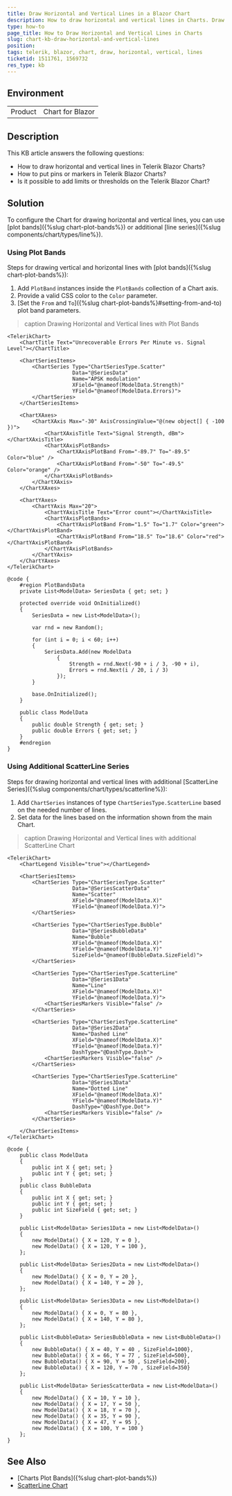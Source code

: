 ```yaml
---
title: Draw Horizontal and Vertical Lines in a Blazor Chart
description: How to draw horizontal and vertical lines in Charts. Draw vertical lines in Charts with line series. Draw horizontal lines in Charts with plot bands.
type: how-to
page_title: How to Draw Horizontal and Vertical Lines in Charts
slug: chart-kb-draw-horizontal-and-vertical-lines
position: 
tags: telerik, blazor, chart, draw, horizontal, vertical, lines
ticketid: 1511761, 1569732
res_type: kb
---
```


## Environment

<table>
    <tbody>
        <tr>
            <td>Product</td>
            <td>Chart for Blazor</td>
        </tr>
    </tbody>
</table>


## Description

This KB article answers the following questions:

* How to draw horizontal and vertical lines in Telerik Blazor Charts?
* How to put pins or markers in Telerik Blazor Charts?
* Is it possible to add limits or thresholds on the Telerik Blazor Chart?

## Solution

To configure the Chart for drawing horizontal and vertical lines, you can use [plot bands]({%slug chart-plot-bands%}) or additional [line series]({%slug components/chart/types/line%}).

### Using Plot Bands

Steps for drawing vertical and horizontal lines with [plot bands]({%slug chart-plot-bands%}):

1. Add `PlotBand` instances inside the `PlotBands` collection of a Chart axis.
2. Provide a valid CSS color to the `Color` parameter.
3. [Set the `From` and `To`]({%slug chart-plot-bands%}#setting-from-and-to) plot band parameters.

>caption Drawing Horizontal and Vertical lines with Plot Bands

`````RAZOR
<TelerikChart>
    <ChartTitle Text="Unrecoverable Errors Per Minute vs. Signal Level"></ChartTitle>

    <ChartSeriesItems>
        <ChartSeries Type="ChartSeriesType.Scatter"
                     Data="@SeriesData"
                     Name="APSK modulation"
                     XField="@nameof(ModelData.Strength)"
                     YField="@nameof(ModelData.Errors)">
        </ChartSeries>
    </ChartSeriesItems>

    <ChartXAxes>
        <ChartXAxis Max="-30" AxisCrossingValue="@(new object[] { -100 })">
            <ChartXAxisTitle Text="Signal Strength, dBm"></ChartXAxisTitle>
            <ChartXAxisPlotBands>
                <ChartXAxisPlotBand From="-89.7" To="-89.5" Color="blue" />
                <ChartXAxisPlotBand From="-50" To="-49.5" Color="orange" />
            </ChartXAxisPlotBands>
        </ChartXAxis>
    </ChartXAxes>

    <ChartYAxes>
        <ChartYAxis Max="20">
            <ChartYAxisTitle Text="Error count"></ChartYAxisTitle>
            <ChartYAxisPlotBands>
                <ChartYAxisPlotBand From="1.5" To="1.7" Color="green"></ChartYAxisPlotBand>
                <ChartYAxisPlotBand From="18.5" To="18.6" Color="red"></ChartYAxisPlotBand>
            </ChartYAxisPlotBands>
        </ChartYAxis>
    </ChartYAxes>
</TelerikChart>

@code {
    #region PlotBandsData
    private List<ModelData> SeriesData { get; set; }

    protected override void OnInitialized()
    {
        SeriesData = new List<ModelData>();

        var rnd = new Random();

        for (int i = 0; i < 60; i++)
        {
            SeriesData.Add(new ModelData
                {
                    Strength = rnd.Next(-90 + i / 3, -90 + i),
                    Errors = rnd.Next(i / 20, i / 3)
                });
        }

        base.OnInitialized();
    }

    public class ModelData
    {
        public double Strength { get; set; }
        public double Errors { get; set; }
    }
    #endregion
}
`````

### Using Additional ScatterLine Series

Steps for drawing horizontal and vertical lines with additional [ScatterLine Series]({%slug components/chart/types/scatterline%}):

1. Add `ChartSeries` instances of type `ChartSeriesType.ScatterLine` based on the needed number of lines.
2. Set data for the lines based on the information shown from the main Chart.

>caption Drawing Horizontal and Vertical lines with additional ScatterLine Chart

````RAZOR
<TelerikChart>
    <ChartLegend Visible="true"></ChartLegend>

    <ChartSeriesItems>
        <ChartSeries Type="ChartSeriesType.Scatter"
                     Data="@SeriesScatterData"
                     Name="Scatter"
                     XField="@nameof(ModelData.X)"
                     YField="@nameof(ModelData.Y)">
        </ChartSeries>

        <ChartSeries Type="ChartSeriesType.Bubble"
                     Data="@SeriesBubbleData"
                     Name="Bubble"
                     XField="@nameof(ModelData.X)"
                     YField="@nameof(ModelData.Y)"
                     SizeField="@nameof(BubbleData.SizeField)">
        </ChartSeries>

        <ChartSeries Type="ChartSeriesType.ScatterLine"
                     Data="@Series1Data"
                     Name="Line"
                     XField="@nameof(ModelData.X)"
                     YField="@nameof(ModelData.Y)">
            <ChartSeriesMarkers Visible="false" />
        </ChartSeries>

        <ChartSeries Type="ChartSeriesType.ScatterLine"
                     Data="@Series2Data"
                     Name="Dashed Line"
                     XField="@nameof(ModelData.X)"
                     YField="@nameof(ModelData.Y)"
                     DashType="@DashType.Dash">
            <ChartSeriesMarkers Visible="false" />
        </ChartSeries>

        <ChartSeries Type="ChartSeriesType.ScatterLine"
                     Data="@Series3Data"
                     Name="Dotted Line"
                     XField="@nameof(ModelData.X)"
                     YField="@nameof(ModelData.Y)"
                     DashType="@DashType.Dot">
            <ChartSeriesMarkers Visible="false" />
        </ChartSeries>

    </ChartSeriesItems>
</TelerikChart>

@code {
    public class ModelData
    {
        public int X { get; set; }
        public int Y { get; set; }
    }
    public class BubbleData
    {
        public int X { get; set; }
        public int Y { get; set; }
        public int SizeField { get; set; }
    }

    public List<ModelData> Series1Data = new List<ModelData>()
    {
        new ModelData() { X = 120, Y = 0 },
        new ModelData() { X = 120, Y = 100 },
    };

    public List<ModelData> Series2Data = new List<ModelData>()
    {
        new ModelData() { X = 0, Y = 20 },
        new ModelData() { X = 140, Y = 20 },
    };

    public List<ModelData> Series3Data = new List<ModelData>()
    {
        new ModelData() { X = 0, Y = 80 },
        new ModelData() { X = 140, Y = 80 },
    };

    public List<BubbleData> SeriesBubbleData = new List<BubbleData>()
    {
        new BubbleData() { X = 40, Y = 40 , SizeField=1000},
        new BubbleData() { X = 66, Y = 77 , SizeField=500},
        new BubbleData() { X = 90, Y = 50 , SizeField=200},
        new BubbleData() { X = 120, Y = 70 , SizeField=350}
    };

    public List<ModelData> SeriesScatterData = new List<ModelData>()
    {
        new ModelData() { X = 10, Y = 10 },
        new ModelData() { X = 17, Y = 50 },
        new ModelData() { X = 18, Y = 70 },
        new ModelData() { X = 35, Y = 90 },
        new ModelData() { X = 47, Y = 95 },
        new ModelData() { X = 100, Y = 100 }
    };
}
````

## See Also

* [Charts Plot Bands]({%slug chart-plot-bands%})
* [ScatterLine Chart](https://demos.telerik.com/blazor-ui/chart/scatter-line-chart)
